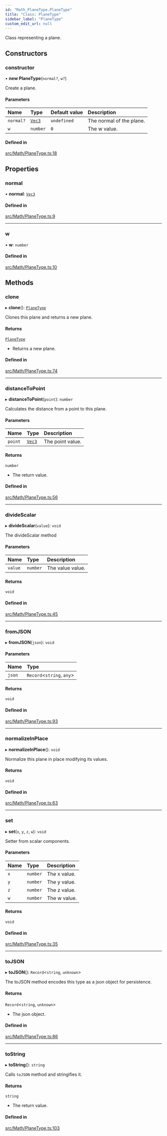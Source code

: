 ```yaml
---
id: "Math_PlaneType.PlaneType"
title: "Class: PlaneType"
sidebar_label: "PlaneType"
custom_edit_url: null
---
```




Class representing a plane.

## Constructors

### constructor

• **new PlaneType**(`normal?`, `w?`)

Create a plane.

#### Parameters

| Name | Type | Default value | Description |
| :------ | :------ | :------ | :------ |
| `normal?` | [`Vec3`](Math_Vec3.Vec3) | `undefined` | The normal of the plane. |
| `w` | `number` | `0` | The w value. |

#### Defined in

[src/Math/PlaneType.ts:18](https://github.com/ZeaInc/zea-engine/blob/8e646f8a8/src/Math/PlaneType.ts#L18)

## Properties

### normal

• **normal**: [`Vec3`](Math_Vec3.Vec3)

#### Defined in

[src/Math/PlaneType.ts:9](https://github.com/ZeaInc/zea-engine/blob/8e646f8a8/src/Math/PlaneType.ts#L9)

___

### w

• **w**: `number`

#### Defined in

[src/Math/PlaneType.ts:10](https://github.com/ZeaInc/zea-engine/blob/8e646f8a8/src/Math/PlaneType.ts#L10)

## Methods

### clone

▸ **clone**(): [`PlaneType`](Math_PlaneType.PlaneType)

Clones this plane and returns a new plane.

#### Returns

[`PlaneType`](Math_PlaneType.PlaneType)

- Returns a new plane.

#### Defined in

[src/Math/PlaneType.ts:74](https://github.com/ZeaInc/zea-engine/blob/8e646f8a8/src/Math/PlaneType.ts#L74)

___

### distanceToPoint

▸ **distanceToPoint**(`point`): `number`

Calculates the distance from a point to this plane.

#### Parameters

| Name | Type | Description |
| :------ | :------ | :------ |
| `point` | [`Vec3`](Math_Vec3.Vec3) | The point value. |

#### Returns

`number`

- The return value.

#### Defined in

[src/Math/PlaneType.ts:56](https://github.com/ZeaInc/zea-engine/blob/8e646f8a8/src/Math/PlaneType.ts#L56)

___

### divideScalar

▸ **divideScalar**(`value`): `void`

The divideScalar method

#### Parameters

| Name | Type | Description |
| :------ | :------ | :------ |
| `value` | `number` | The value value. |

#### Returns

`void`

#### Defined in

[src/Math/PlaneType.ts:45](https://github.com/ZeaInc/zea-engine/blob/8e646f8a8/src/Math/PlaneType.ts#L45)

___

### fromJSON

▸ **fromJSON**(`json`): `void`

#### Parameters

| Name | Type |
| :------ | :------ |
| `json` | `Record`<`string`, `any`\> |

#### Returns

`void`

#### Defined in

[src/Math/PlaneType.ts:93](https://github.com/ZeaInc/zea-engine/blob/8e646f8a8/src/Math/PlaneType.ts#L93)

___

### normalizeInPlace

▸ **normalizeInPlace**(): `void`

Normalize this plane in place modifying its values.

#### Returns

`void`

#### Defined in

[src/Math/PlaneType.ts:63](https://github.com/ZeaInc/zea-engine/blob/8e646f8a8/src/Math/PlaneType.ts#L63)

___

### set

▸ **set**(`x`, `y`, `z`, `w`): `void`

Setter from scalar components.

#### Parameters

| Name | Type | Description |
| :------ | :------ | :------ |
| `x` | `number` | The x value. |
| `y` | `number` | The y value. |
| `z` | `number` | The z value. |
| `w` | `number` | The w value. |

#### Returns

`void`

#### Defined in

[src/Math/PlaneType.ts:35](https://github.com/ZeaInc/zea-engine/blob/8e646f8a8/src/Math/PlaneType.ts#L35)

___

### toJSON

▸ **toJSON**(): `Record`<`string`, `unknown`\>

The toJSON method encodes this type as a json object for persistence.

#### Returns

`Record`<`string`, `unknown`\>

- The json object.

#### Defined in

[src/Math/PlaneType.ts:86](https://github.com/ZeaInc/zea-engine/blob/8e646f8a8/src/Math/PlaneType.ts#L86)

___

### toString

▸ **toString**(): `string`

Calls `toJSON` method and stringifies it.

#### Returns

`string`

- The return value.

#### Defined in

[src/Math/PlaneType.ts:103](https://github.com/ZeaInc/zea-engine/blob/8e646f8a8/src/Math/PlaneType.ts#L103)

